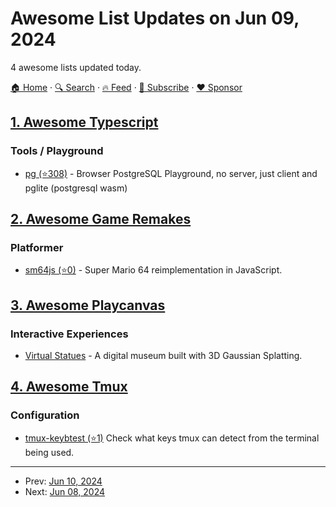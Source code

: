 # Awesome List Updates on Jun 09, 2024

4 awesome lists updated today.

[🏠 Home](/README.md) · [🔍 Search](https://www.trackawesomelist.com/search/) · [🔥 Feed](https://www.trackawesomelist.com/rss.xml) · [📮 Subscribe](https://trackawesomelist.us17.list-manage.com/subscribe?u=d2f0117aa829c83a63ec63c2f&id=36a103854c) · [❤️  Sponsor](https://github.com/sponsors/theowenyoung)



## [1. Awesome Typescript](/content/dzharii/awesome-typescript/README.md)

### Tools / Playground

*   [pg (⭐308)](https://github.com/datawan-labs/pg) - Browser PostgreSQL Playground, no server, just client and pglite (postgresql wasm)

## [2. Awesome Game Remakes](/content/radek-sprta/awesome-game-remakes/README.md)

### Platformer

*   [sm64js (⭐0)](https://github.com/sm64jsarchive/sm64jsarchive) - Super Mario 64 reimplementation in JavaScript.

## [3. Awesome Playcanvas](/content/playcanvas/awesome-playcanvas/README.md)

### Interactive Experiences

*   [Virtual Statues](https://playcanv.as/e/p/cLkf99ZV/) - A digital museum built with 3D Gaussian Splatting.

## [4. Awesome Tmux](/content/rothgar/awesome-tmux/README.md)

### Configuration

*   [tmux-keybtest (⭐1)](https://github.com/jaclu/tmux-keybtest) Check what keys tmux can detect from the terminal being used.

---

- Prev: [Jun 10, 2024](/content/2024/06/10/README.md)
- Next: [Jun 08, 2024](/content/2024/06/08/README.md)